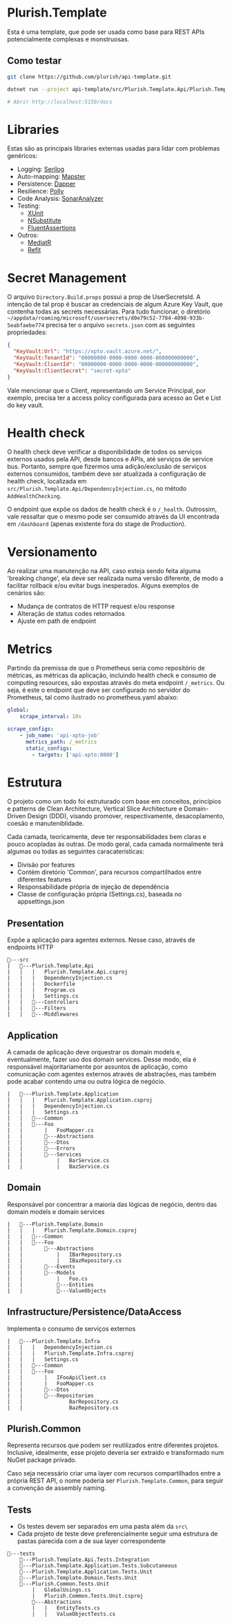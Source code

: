 # Plurish.Template
Esta é uma template, que pode ser usada como base para REST APIs potencialmente complexas e monstruosas.

## Como testar

```bash
git clone https://github.com/plurish/api-template.git

dotnet run --project api-template/src/Plurish.Template.Api/Plurish.Template.Api.csproj

# Abrir http://localhost:5150/docs
```

# Libraries
Estas são as principais libraries externas usadas para lidar com problemas genéricos:

- Logging: [Serilog](https://serilog.net/)
- Auto-mapping: [Mapster](https://github.com/MapsterMapper/Mapster)
- Persistence: [Dapper](https://github.com/DapperLib/Dapper)
- Resilience: [Polly](https://github.com/App-vNext/Polly?tab=readme-ov-file#polly)
- Code Analysis: [SonarAnalyzer](https://github.com/SonarSource/sonar-dotnet)
- Testing:
  - [XUnit](https://xunit.net/)
  - [NSubstitute](https://github.com/nsubstitute/NSubstitute?tab=readme-ov-file#nsubstitute)
  - [FluentAssertions](https://fluentassertions.com/)
- Outros:
  - [MediatR](https://github.com/jbogard/MediatR?tab=readme-ov-file#mediatr)
  - [Refit](https://github.com/reactiveui/refit?tab=readme-ov-file#refit-the-automatic-type-safe-rest-library-for-net-core-xamarin-and-net)

# Secret Management

O arquivo `Directory.Build.props` possui a prop de UserSecretsId. A intenção de tal prop é buscar as credenciais de algum Azure Key Vault, que contenha todas as secrets necessárias. Para tudo funcionar, o diretório `~/appdata/roaming/microsoft/usersecrets/d0e79c52-7784-4098-933b-5eabfaebe774` precisa ter o arquivo `secrets.json` com as seguintes propriedades:

```json
{
  "KeyVault:Url": "https://xpto.vault.azure.net/",
  "KeyVault:TenantId": "00000000-0000-0000-0000-000000000000",
  "KeyVault:ClientId": "00000000-0000-0000-0000-000000000000",
  "KeyVault:ClientSecret": "secret-xpto"
}
```

Vale mencionar que o Client, representando um Service Principal, por exemplo, precisa ter a access policy configurada para acesso ao Get e List do key vault.

# Health check
O health check deve verificar a disponibilidade de todos os serviços externos usados pela API,
desde bancos e APIs, até serviços de service bus. Portanto, sempre que fizermos uma adição/exclusão de serviços externos consumidos,
também deve ser atualizada a configuração de health check, localizada em `src/Plurish.Template.Api/DependencyInjection.cs`, no método `AddHealthChecking`.

O endpoint que expõe os dados de health check é o `/_health`. Outrossim, vale ressaltar que o mesmo pode ser consumido através da UI
encontrada em `/dashboard` (apenas existente fora do stage de Production).

# Versionamento
Ao realizar uma manutenção na API, caso esteja sendo feita alguma 'breaking change', ela deve ser realizada numa versão diferente, 
de modo a facilitar rollback e/ou evitar bugs inesperados. Alguns exemplos de cenários são:

- Mudança de contratos de HTTP request e/ou response
- Alteração de status codes retornados
- Ajuste em path de endpoint

# Metrics
Partindo da premissa de que o Prometheus seria como repositório de métricas, as métricas da aplicação, 
incluindo health check e consumo de computing resources, são expostas através do meta endpoint `/_metrics`.
Ou seja, é este o endpoint que deve ser configurado no servidor do Prometheus, tal como ilustrado no prometheus.yaml abaixo:

```yml
global:
    scrape_interval: 10s

scrape_configs:
    - job_name: 'api-xpto-job'
      metrics_path: /_metrics
      static_configs:
        - targets: ['api-xpto:8080']
```

# Estrutura
O projeto como um todo foi estruturado com base em conceitos, princípios e patterns de Clean Architecture, Vertical Slice Architecture e Domain-Driven Design (DDD), 
visando promover, respectivamente, desacoplamento, coesão e manuteniblidade.

Cada camada, teoricamente, deve ter responsabilidades bem claras e pouco acopladas às outras. De modo geral, cada camada normalmente terá algumas ou todas as seguintes caracaterísticas:
- Divisão por features
- Contém diretório 'Common', para recursos compartilhados entre diferentes features
- Responsabilidade própria de injeção de dependência
- Classe de configuração própria (Settings.cs), baseada no appsettings.json

## Presentation
Expõe a aplicação para agentes externos. Nesse caso, através de endpoints HTTP

```
📂---src
|   📂---Plurish.Template.Api
|   |   |   Plurish.Template.Api.csproj
|   |   |   DependencyInjection.cs
|   |   |   Dockerfile
|   |   |   Program.cs
|   |   |   Settings.cs
|   |   📂---Controllers
|   |   📂---Filters
|   |   📂---Middlewares
```

## Application
A camada de aplicação deve orquestrar os domain models e, eventualmente, fazer uso dos domain services. Desse modo, ela é responsável 
majoritariamente por assuntos de aplicação, como comunicação com agentes externos através de abstrações, mas também pode acabar contendo uma ou outra lógica de negócio.
```
|   📂---Plurish.Template.Application
|   |   |   Plurish.Template.Application.csproj
|   |   |   DependencyInjection.cs
|   |   |   Settings.cs
|   |   📂---Common
|   |   📂---Foo
|   |       |   FooMapper.cs
|   |       📂---Abstractions
|   |       📂---Dtos
|   |       📂---Errors
|   |       📂---Services
|   |           |   BarService.cs
|   |           |   BazService.cs
```

## Domain
Responsável por concentrar a maioria das lógicas de negócio, dentro das domain models e domain services
```
|   📂---Plurish.Template.Domain
|   |   |   Plurish.Template.Domain.csproj
|   |   📂---Common
|   |   📂---Foo
|   |       📂---Abstractions
|   |           |   IBarRepository.cs
|   |           |   IBazRepository.cs
|   |       📂---Events
|   |       📂---Models
|   |           |   Foo.cs
|   |           📂---Entities
|   |           📂---ValueObjects
```

## Infrastructure/Persistence/DataAccess
Implementa o consumo de serviços externos
```
|   📂---Plurish.Template.Infra
|   |   |   DependencyInjection.cs
|   |   |   Plurish.Template.Infra.csproj
|   |   |   Settings.cs
|   |   📂---Common     
|   |   📂---Foo
|   |       |   IFooApiClient.cs
|   |       |   FooMapper.cs
|   |       📂---Dtos
|   |       📂---Repositories
|   |               BarRepository.cs
|   |               BazRepository.cs
```

## Plurish.Common
Representa recursos que podem ser reutilizados entre diferentes projetos. Inclusive, idealmente, esse projeto deveria ser extraído e transformado num NuGet package privado.

Caso seja necessário criar uma layer com recursos compartilhados entre a própria REST API, o nome poderia ser `Plurish.Template.Common`, para seguir a convenção de assembly naming.

## Tests
- Os testes devem ser separados em uma pasta além da `src\`
- Cada projeto de teste deve preferencialmente seguir uma estrutura de pastas parecida com a de sua layer correspondente
  
```
📂---tests
    📂---Plurish.Template.Api.Tests.Integration
    📂---Plurish.Template.Application.Tests.Subcutaneous
    📂---Plurish.Template.Application.Tests.Unit 
    📂---Plurish.Template.Domain.Tests.Unit
    📂---Plurish.Common.Tests.Unit
        |   GlobalUsings.cs
        |   Plurish.Common.Tests.Unit.csproj
        📂---Abstractions
        |   |   EntityTests.cs
        |   |   ValueObjectTests.cs
``` 